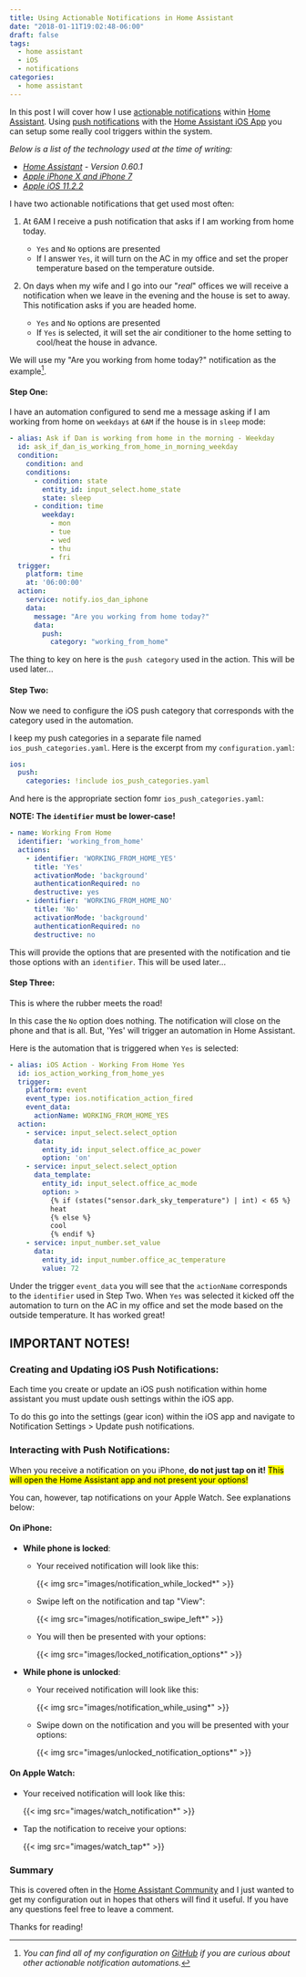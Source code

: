 ```yaml
---
title: Using Actionable Notifications in Home Assistant
date: "2018-01-11T19:02:48-06:00"
draft: false
tags:
  - home assistant
  - iOS
  - notifications
categories:
  - home assistant
---
```


In this post I will cover how I use [actionable notifications](https://home-assistant.io/docs/ecosystem/ios/notifications/actions/) within [Home Assistant](https://home-assistant.io).  Using [push notifications](https://home-assistant.io/docs/ecosystem/ios/notifications/) with the [Home Assistant iOS App](https://home-assistant.io/docs/ecosystem/ios/) you can setup some really cool triggers within the system.

<!--more-->

_Below is a list of the technology used at the time of writing:_

* [_Home Assistant_](https://home-assistant.io) _- Version 0.60.1_
* [_Apple iPhone X and iPhone 7_](https://www.apple.com/iphone/)
* [_Apple iOS 11.2.2_](https://support.apple.com/en-us/HT208401)

I have two actionable notifications that get used most often:

1. At 6AM I receive a push notification that asks if I am working from home today.
   * `Yes` and `No` options are presented
   * If I answer `Yes`, it will turn on the AC in my office and set the proper temperature based on the temperature outside.

2. On days when my wife and I go into our "_real_" offices we will receive a notification when we leave in the evening and the house is set to away.  This notification asks if you are headed home.
   * `Yes` and `No` options are presented
   * If `Yes` is selected, it will set the air conditioner to the home setting to cool/heat the house in advance.

We will use my "Are you working from home today?" notification as the example[^1].

#### Step One:

I have an automation configured to send me a message asking if I am working from home on `weekdays` at `6AM` if the house is in `sleep` mode:

```yaml
- alias: Ask if Dan is working from home in the morning - Weekday
  id: ask_if_dan_is_working_from_home_in_morning_weekday
  condition:
    condition: and
    conditions:
      - condition: state
        entity_id: input_select.home_state
        state: sleep
      - condition: time
        weekday:
          - mon
          - tue
          - wed
          - thu
          - fri
  trigger:
    platform: time
    at: '06:00:00'
  action:
    service: notify.ios_dan_iphone
    data:
      message: "Are you working from home today?"
      data:
        push:
          category: "working_from_home"
```

The thing to key on here is the `push category` used in the action.  This will be used later...

#### Step Two:

Now we need to configure the iOS push category that corresponds with the category used in the automation.

I keep my push categories in a separate file named `ios_push_categories.yaml`.  Here is the excerpt from my `configuration.yaml`:

```yaml
ios:
  push:
    categories: !include ios_push_categories.yaml
```

And here is the appropriate section fomr `ios_push_categories.yaml`:

**NOTE: The `identifier` must be lower-case!**

```yaml
- name: Working From Home
  identifier: 'working_from_home'
  actions:
    - identifier: 'WORKING_FROM_HOME_YES'
      title: 'Yes'
      activationMode: 'background'
      authenticationRequired: no
      destructive: yes
    - identifier: 'WORKING_FROM_HOME_NO'
      title: 'No'
      activationMode: 'background'
      authenticationRequired: no
      destructive: no
```

This will provide the options that are presented with the notification and tie those options with an `identifier`.  This will be used later...

#### Step Three:

This is where the rubber meets the road!

In this case the `No` option does nothing.  The notification will close on the phone and that is all.  But, 'Yes' will trigger an automation in Home Assistant.

Here is the automation that is triggered when `Yes` is selected:

```yaml
- alias: iOS Action - Working From Home Yes
  id: ios_action_working_from_home_yes
  trigger:
    platform: event
    event_type: ios.notification_action_fired
    event_data:
      actionName: WORKING_FROM_HOME_YES
  action:
    - service: input_select.select_option
      data:
        entity_id: input_select.office_ac_power
        option: 'on'
    - service: input_select.select_option
      data_template:
        entity_id: input_select.office_ac_mode
        option: >
          {% if (states("sensor.dark_sky_temperature") | int) < 65 %}
          heat
          {% else %}
          cool
          {% endif %}
    - service: input_number.set_value
      data:
        entity_id: input_number.office_ac_temperature
        value: 72
```

Under the trigger `event_data` you will see that the `actionName` corresponds to the `identifier` used in Step Two.  When `Yes` was selected it kicked off the automation to turn on the AC in my office and set the mode based on the outside temperature.  It has worked great!

## IMPORTANT NOTES!

### Creating and Updating iOS Push Notifications:

Each time you create or update an iOS push notification within home assistant you must update oush settings within the iOS app. 

To do this go into the settings (gear icon) within the iOS app and navigate to Notification Settings > Update push notifications.

### Interacting with Push Notifications:

When you receive a notification on you iPhone, **do not just tap on it!**  <mark>This will open the Home Assistant app and not present your options!</mark>

You can, however, tap notifications on your Apple Watch.  See explanations below:

#### On iPhone:

* **While phone is locked**:

    * Your received notification will look like this:

        {{< img src="images/notification_while_locked*" >}}

    * Swipe left on the notification and tap "View":

        {{< img src="images/notification_swipe_left*" >}}

    * You will then be presented with your options:

        {{< img src="images/locked_notification_options*" >}}

* **While phone is unlocked**:

    * Your received notification will look like this:

        {{< img src="images/notification_while_using*" >}}

    * Swipe down on the notification and you will be presented with your options:

        {{< img src="images/unlocked_notification_options*" >}}

#### On Apple Watch:

* Your received notification will look like this:

  {{< img src="images/watch_notification*" >}}

* Tap the notification to receive your options:

  {{< img src="images/watch_tap*" >}}

### Summary

This is covered often in the [Home Assistant Community](https://community.home-assistant.io) and I just wanted to get my configuration out in hopes that others will find it useful.  If you have any questions feel free to leave a comment.

Thanks for reading!

[^1]: _You can find all of my configuration on [GitHub](https://github.com/dancwilliams/networkhobo) if you are curious about other actionable notification automations._
